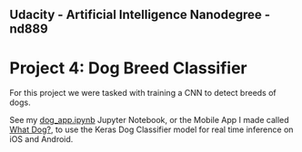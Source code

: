 ## Udacity - Artificial Intelligence Nanodegree - nd889

# Project 4: Dog Breed Classifier

For this project we were tasked with training a CNN to detect breeds of dogs.

See my [dog_app.ipynb](./dog_app.ipynb) Jupyter Notebook, or the Mobile App I made called [What Dog?](https://github.com/madhavajay/what-dog), to use the Keras Dog Classifier model for real time inference on iOS and Android.